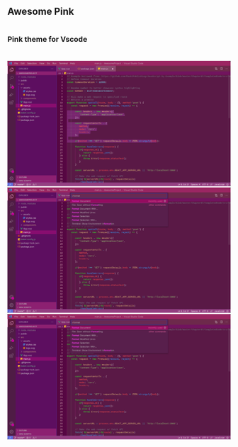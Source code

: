 ## Awesome Pink

#

### Pink theme for Vscode

#

![screenshot](./screenshots/default.jpeg)
![screenshot](./screenshots/commandPalette.jpeg)
![screenshot](./screenshots/commandPalette.jpeg)
